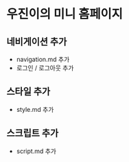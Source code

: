 # 우진이의 미니 홈페이지

## 네비게이션 추가

- navigation.md 추가
- 로그인 / 로그아웃 추가

## 스타일 추가

- style.md 추가

## 스크립트 추가

- script.md 추가
